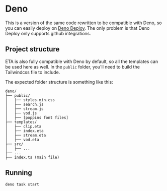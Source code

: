 # Deno

This is a version of the same code rewritten to be compatible with Deno, so you
can easily deploy on [Deno Deploy](https://deno.com/deploy). The only problem is
that Deno Deploy only supports github integrations.

## Project structure

ETA is also fully compatible with Deno by default, so all the templates can be
used here as well. In the `public` folder, you'll need to build the Tailwindcss
file to include.

The expected folder structure is something like this:

```
deno/
├── public/
│   ├── styles.min.css
│   ├── search.js
│   ├── stream.js
│   ├── vod.js
│   ├── [poppins font files]
├── templates/
│   ├── clip.eta
│   ├── index.eta
│   ├── stream.eta
│   ├── vod.eta
├── src/
│   ├── ...
├── ...
├── index.ts (main file)
```

## Running

```
deno task start
```
